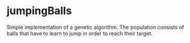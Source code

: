 # jumpingBalls
Simple implementation of a genetic algorithm. The population consists of balls that have to learn to jump in order to reach their target.
